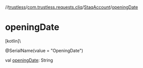 //[trustless](../../../index.md)/[com.trustless.requests.cliq](../index.md)/[StaqAccount](index.md)/[openingDate](opening-date.md)

# openingDate

[kotlin]\

@SerialName(value = &quot;OpeningDate&quot;)

val [openingDate](opening-date.md): String
